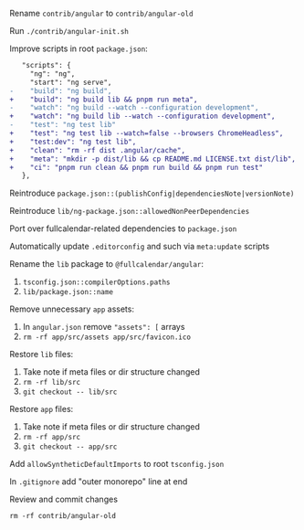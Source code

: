 
Rename `contrib/angular` to `contrib/angular-old`

Run `./contrib/angular-init.sh`

Improve scripts in root `package.json`:

```diff
   "scripts": {
     "ng": "ng",
     "start": "ng serve",
-    "build": "ng build",
+    "build": "ng build lib && pnpm run meta",
-    "watch": "ng build --watch --configuration development",
+    "watch": "ng build lib --watch --configuration development",
-    "test": "ng test lib"
+    "test": "ng test lib --watch=false --browsers ChromeHeadless",
+    "test:dev": "ng test lib",
+    "clean": "rm -rf dist .angular/cache",
+    "meta": "mkdir -p dist/lib && cp README.md LICENSE.txt dist/lib",
+    "ci": "pnpm run clean && pnpm run build && pnpm run test"
   },
```

Reintroduce `package.json::(publishConfig|dependenciesNote|versionNote)`

Reintroduce `lib/ng-package.json::allowedNonPeerDependencies`

Port over fullcalendar-related dependencies to `package.json`

Automatically update `.editorconfig` and such via `meta:update` scripts

Rename the `lib` package to `@fullcalendar/angular`:

1. `tsconfig.json::compilerOptions.paths`
2. `lib/package.json::name`

Remove unnecessary `app` assets:

1. In `angular.json` remove `"assets": [` arrays
2. `rm -rf app/src/assets app/src/favicon.ico`

Restore `lib` files:

1. Take note if meta files or dir structure changed
2. `rm -rf lib/src`
3. `git checkout -- lib/src`

Restore `app` files:

1. Take note if meta files or dir structure changed
2. `rm -rf app/src`
3. `git checkout -- app/src`

Add `allowSyntheticDefaultImports` to root `tsconfig.json`

In `.gitignore` add "outer monorepo" line at end

Review and commit changes

`rm -rf contrib/angular-old`
